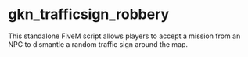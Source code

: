 # gkn_trafficsign_robbery
This standalone FiveM script allows players to accept a mission from an NPC to dismantle a random traffic sign around the map.
